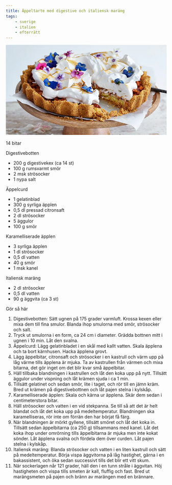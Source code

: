 ```yaml
---
title: Äppeltarte med digestive och italiensk maräng
tags:
    - sverige
    - italien
    - efterrätt
---
```

![image](/img/sött/äppeltarte-med-digestive-och-italiensk-maräng.jpg)

14 bitar

Digestivebotten

- 200 g digestivekex (ca 14 st)
- 100 g rumsvarmt smör
- 2 msk strösocker
- 1 nypa salt

Äppelcurd

- 1 gelatinblad
- 300 g syrliga äpplen
- 0,5 dl pressad citronsaft
- 2 dl strösocker
- 5 äggulor
- 100 g smör

Karamelliserade äpplen

- 3 syrliga äpplen
- 1 dl strösocker
- 0,5 dl vatten
- 40 g smör
- 1 msk kanel

Italiensk maräng

- 2 dl strösocker
- 0,5 dl vatten
- 90 g äggvita (ca 3 st)

Gör så här

1. Digestivebotten: Sätt ugnen på 175 grader varmluft. Krossa kexen eller mixa dem till fina smulor. Blanda ihop smulorna med smör, strösocker och salt.
2. Tryck ut smulorna i en form, ca 24 cm i diameter. Grädda bottnen mitt i ugnen i 10 min. Låt den svalna.
3. Äppelcurd: Lägg gelatinbladet i en skål med kallt vatten. Skala äpplena och ta bort kärnhusen. Hacka äpplena grovt.
4. Lägg äppelbitar, citronsaft och strösocker i en kastrull och värm upp på låg värme tills äpplena är mjuka. Ta av kastrullen från värmen och mixa bitarna, det gör inget om det blir kvar små äppelbitar.
5. Häll tillbaka blandningen i kastrullen och låt den koka upp på nytt. Tillsätt äggulor under vispning och låt krämen sjuda i ca 1 min.
6. Tillsätt gelatinet och sedan smör, lite i taget, och rör till en jämn kräm. Bred ut krämen på digestivebottnen och låt pajen stelna i kylskåp.
7. Karamelliserade äpplen: Skala och kärna ur äpplena. Skär dem sedan i centimeterstora bitar.
8. Häll strösocker och vatten i en vid stekpanna. Se till så att det är helt blandat och låt det koka upp på medeltemperatur. Blandningen ska karamelliseras, rör inte om förrän den har börjat få färg.
9. När blandningen är mörkt gyllene, tillsätt smöret och låt det koka in. Tillsätt sedan äppelbitarna (ca 250 g) tillsammans med kanel. Låt det koka ihop under omrörning tills äppelbitarna är mjuka men inte kokat sönder. Låt äpplena svalna och fördela dem över curden. Låt pajen stelna i kylskåp.
10. Italiensk maräng: Blanda strösocker och vatten i en liten kastrull och sätt på medeltemperatur. Börja vispa äggvitorna på låg hastighet, gärna i en bakassistent, och öka sedan successivt tills det blir ett vitt skum.
11. När sockerlagen når 121 grader, häll den i en tunn stråle i äggvitan. Höj hastigheten och vispa tills smeten är kall, fluffig och fast. Bred ut marängsmeten på pajen och bränn av marängen med en brännare.
